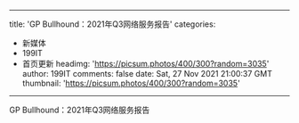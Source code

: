 
---
title: 'GP Bullhound：2021年Q3网络服务报告'
categories: 
 - 新媒体
 - 199IT
 - 首页更新
headimg: 'https://picsum.photos/400/300?random=3035'
author: 199IT
comments: false
date: Sat, 27 Nov 2021 21:00:37 GMT
thumbnail: 'https://picsum.photos/400/300?random=3035'
---

<div>   
GP Bullhound：2021年Q3网络服务报告  
</div>
            